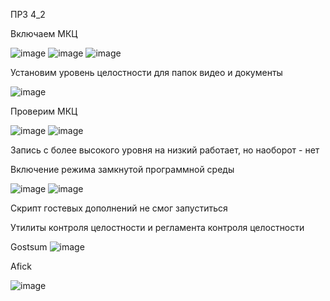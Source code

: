 ПРЗ 4_2

Включаем МКЦ

![image](https://github.com/artemkolonin/TOIB_PR/assets/56628455/2467998d-df27-4351-883b-ea799783c808)
![image](https://github.com/artemkolonin/TOIB_PR/assets/56628455/c48f911c-2763-4a9f-9760-aa5142994a4c)
![image](https://github.com/artemkolonin/TOIB_PR/assets/56628455/c6024478-e135-4841-91c9-0c79d1b963b1)

Установим уровень целостности для папок видео и документы

![image](https://github.com/artemkolonin/TOIB_PR/assets/56628455/309dcee4-bf0b-4804-9552-b42b5d8264ca)

Проверим МКЦ

![image](https://github.com/artemkolonin/TOIB_PR/assets/56628455/cb81a8c0-d612-4ef7-ba3d-b9b32389f17a)
![image](https://github.com/artemkolonin/TOIB_PR/assets/56628455/13c5f8be-20b1-4fb1-81ac-2e2536b22e28)

Запись с более высокого уровня на низкий работает, но наоборот - нет

Включение режима замкнутой программной среды

![image](https://github.com/artemkolonin/TOIB_PR/assets/56628455/8516a643-cbb3-4ee8-8643-67c7a8e5f9a7)
![image](https://github.com/artemkolonin/TOIB_PR/assets/56628455/6ee3177a-1355-4100-b161-536fed427211)

Скрипт гостевых дополнений не смог запуститься

Утилиты контроля целостности и регламента контроля целостности

Gostsum
![image](https://github.com/artemkolonin/TOIB_PR/assets/56628455/684e7359-aacd-4b8d-b1ae-d140fe911c54)

Afick

![image](https://github.com/artemkolonin/TOIB_PR/assets/56628455/da19dfb9-1c5c-4e6e-8aed-f6b9eb6d1200)
